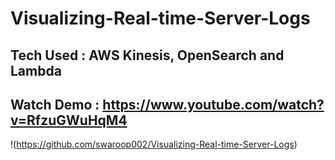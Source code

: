 # Visualizing-Real-time-Server-Logs
## Tech Used : AWS Kinesis, OpenSearch and Lambda
## Watch Demo : https://www.youtube.com/watch?v=RfzuGWuHqM4
!(https://github.com/swaroop002/Visualizing-Real-time-Server-Logs)
